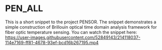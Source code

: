 # PEN_ALL
This is a short snippet to the project PENSOR. The snippet demonstrates a simple construction of Brillouin optical time domain analysis framework for fiber optic temperature sensing. You can watch the snippet here:
https://user-images.githubusercontent.com/52849143/214118037-114e7169-ff81-4678-93ef-bcd16b267195.mp4
